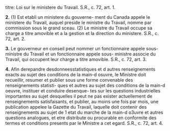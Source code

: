 titre: Loi sur le ministere du Travail. S.R., c.
72, art. 1.

**2.** (1) Est etabli un ministere du gouverne-
ment du Canada appele le ministere du
Travail, auquel preside le ministre du Travail,
nomme par commission sous le grand sceau.
(2) Le ministre du Travail occupe sa charge
a titre amovible et a la gestion et la direction
du ministere. S.R., c. 72, art. 2.

**3.** Le gouverneur en conseil peut nommer
un fonctionnaire appele sous-ministre du
Travail et un fonctionnaire appele sous-
ministre associe du Travail, qui occupent leur
charge a titre amovible. S.R., c. 72, art. 3.

**4.** Afin derepandre desdonneesstatistiques
et d autres renseignements exacts au sujet des
conditions de la main-d osuvre, le Ministre
doit recueillir, resumer et publier sous une
forme convenable des renseignements statisti-
ques et autres au sujet des conditions de la
main-d oeuvre, instituer et conduire desenque-
tes sur les questions industrielles importantes
au sujet desquelles il peut ne pas exister
actuellement de renseignements satisfaisants,
et publier, au moins une fois par mois, une
publication appelee la Gazette du Travail,
laquelle doit contenir des renseignements au
sujet de 1 etat du marche de la main-d o3uvre
et autres questions analogues, et etre distribute
ou procurable en conformite des termes et
conditions presents par le Ministre a cet
egard. S.R., c. 72, art. 4.
